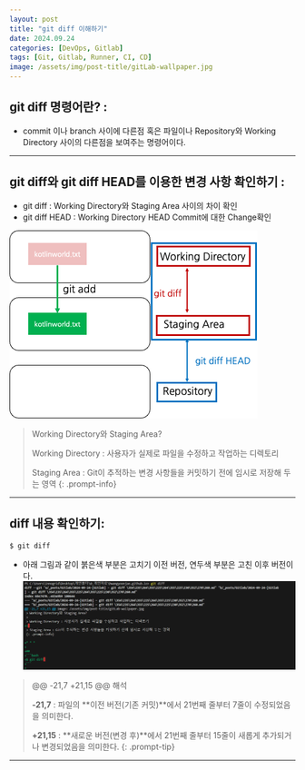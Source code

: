 ```yaml
---
layout: post
title: "git diff 이해하기"
date: 2024.09.24
categories: [DevOps, Gitlab] 
tags: [Git, Gitlab, Runner, CI, CD]
image: /assets/img/post-title/gitLab-wallpaper.jpg
---
```


## git diff 명령어란? :
- commit 이나 branch 사이에 다른점 혹은 파일이나 Repository와 Working Directory 사이의 다른점을 보여주는 명령어이다.

* * *

## git diff와 git diff HEAD를 이용한 변경 사항 확인하기 :
- git diff : Working Directory와 Staging Area 사이의 차이 확인
- git diff HEAD : Working Directory HEAD Commit에 대한 Change확인

[![gitlab diff 그림](/assets/img/post/Gitlab/git%20diff%20그림.png)](/assets/img/post/Gitlab/git%20diff%20그림.png)

> Working Directory와 Staging Area?
>
> Working Directory : 사용자가 실제로 파일을 수정하고 작업하는 디렉토리
> 
> Staging Area : Git이 추적하는 변경 사항들을 커밋하기 전에 임시로 저장해 두는 영역
{: .prompt-info}

* * *

## diff 내용 확인하기:
```bash
$ git diff 
```

- 아래 그림과 같이 붉은색 부분은 고치기 이전 버전, 연두색 부분은 고친 이후 버전이다.
![git diff 명령어 실행 결과 화면](/assets/img/post/Gitlab/git%20diff%20명령어%20실행%20결과%20화면.png)

> @@ -21,7 +21,15 @@ 해석
>
> **-21,7** : 파일의 **이전 버전(기존 커밋)**에서 21번째 줄부터 7줄이 수정되었음을 의미한다.
>
> **+21,15** : **새로운 버전(변경 후)**에서 21번째 줄부터 15줄이 새롭게 추가되거나 변경되었음을 의미한다.
{: .prompt-tip}

* * *